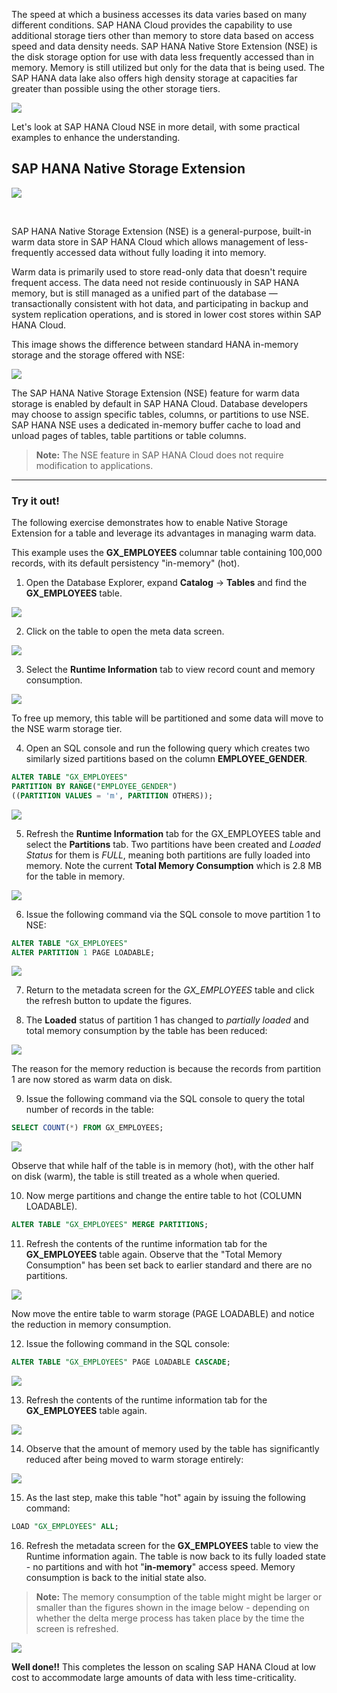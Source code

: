 The speed at which a business accesses its data varies based on many different conditions. SAP HANA Cloud provides the capability to use additional storage tiers other than memory to store data based on access speed and data density needs. SAP HANA Native Store Extension (NSE) is the disk storage option for use with data less frequently accessed than in memory. Memory is still utilized but only for the data that is being used. The SAP HANA data lake also offers high density storage at capacities far greater than possible using the other storage tiers.


![](./Images/DBX_DT/image01new2.png)

<!---Some of the tiered storage options available to manage large amounts of data beyond the scale of SAP HANA Cloud are **SAP HANA Native Storage Extension (NSE)** and **SAP HANA Data Lake**.
</br>

>**Note:** The rest of this lesson will focus on SAP HANA Native Storage Extension (NSE). For more information on SAP HANA Data Lake, please see the appendix at the end of this Academy.--->

Let's look at SAP HANA Cloud NSE in more detail, with some practical examples to enhance the understanding.

## SAP HANA Native Storage Extension

![](./Images/DBX_DT/image_nse.png)

<!---**Capabilities:**</br>
* Intelligent buffer cache to transfer pages of data between memory and disk
* Data is partly in memory, and partly on disk by splitting tables, columns, or partitions between memory and disk storage
* Collect statistics of data access to support data placement recommendations

**Benefits:**</br>
* Memory footprint reduction (8x - 10x)
* Acceptable lower performance (2x – 3x slower)
* Increased data capacity
* Cost-efficient use of system resources according to business priorities
</br>

<!---![](./Images/DBX_DT/image_hdl.png)

**Capabilities:**</br>
* Integrated into HANA Cloud Instance
* Automatically provisioned and administered with HANA Cloud
* Based on existing SAP technology
* Highly optimized SDA connection including *"query delegation"*
* Elastic scale, independent of SAP HANA DB
* High-speed ingestion enablement 
* Access to cloud storage (e.g. AWS S3, GCP Cloud Storage)
* Shared storage using the NetAppCloud Volumes Service


**Benefits:**</br>
* Ingest any data from cloud or on-premise data sources
* Easy to set up and use (single access layer in HANA Cloud)
* Low TCO 
* Fast analytic processing through columnar architecture
--->
</br>


SAP HANA Native Storage Extension (NSE) is a general-purpose, built-in warm data store in SAP HANA Cloud which allows management of less-frequently accessed data without fully loading it into memory. 

<!---It integrates disk-based or flash-drive based database technology with the SAP HANA in-memory database for an improved price-performance ratio.--->

Warm data is primarily used to store read-only data that doesn't require frequent access. The data need not reside continuously in SAP HANA memory, but is still managed as a unified part of the database ― transactionally consistent with hot data, and participating in backup and system replication operations, and is stored in lower cost stores within SAP HANA Cloud.

<!---Cold data is used to store read-only data, with very infrequent access requirements. Managing cold data separately from the SAP HANA Cloud database, but can still be accessed it from SAP HANA Cloud using SAP HANA’s data federation capabilities.--->

This image shows the difference between standard HANA in-memory storage and the storage offered with NSE:

![](./Images/DBX_DT/image02.png)

The SAP HANA Native Storage Extension (NSE) feature for warm data storage is enabled by default in SAP HANA Cloud. Database developers may choose to assign specific tables, columns, or partitions to use NSE. SAP HANA NSE uses a dedicated in-memory buffer cache to load and unload pages of tables, table partitions or table columns. 
<!---The initial buffer cache size of an SAP HANA Cloud instance is 10% of the instance's memory size. Changing the initial buffer cache size once the SAP HANA instance has been created--->

>**Note:** The NSE feature in SAP HANA Cloud does not require modification to applications.

------
### Try it out!

<!---In this exercise we will walk through the steps of enabling NSE for a table and observe how NSE helps in managing the data in a hot-warm configuration.--->
The following exercise demonstrates how to enable Native Storage Extension for a table and leverage its advantages in managing warm data. 

This example uses the **GX_EMPLOYEES** columnar table containing 100,000 records, with its default persistency "in-memory" (hot).

1. Open the Database Explorer, expand **Catalog** -> **Tables** and find the **GX_EMPLOYEES** table.

![](./Images/DBX_DT/image03.png)

2. Click on the table to open the meta data screen.

![](./Images/DBX_DT/image04.png)

3. Select the **Runtime Information** tab to view record count and memory consumption.

![](./Images/DBX_DT/image05.png)

To free up memory, this table will be partitioned and some data will move to the NSE warm storage tier.

<!--- Consider a situation where we might need to free up space in memory. We can partition this table as we saw in the last lesson, and then move a partition to Warm Storage (NSE) to see the effect on memory usage.--->

4. Open an SQL console and run the following query which creates two similarly sized partitions based on the column **EMPLOYEE_GENDER**.

```sql
ALTER TABLE "GX_EMPLOYEES" 
PARTITION BY RANGE("EMPLOYEE_GENDER")
((PARTITION VALUES = 'm', PARTITION OTHERS));
```

![](./Images/DBX_DT/image06.png)

5. Refresh the **Runtime Information** tab for the GX_EMPLOYEES table and select the **Partitions** tab. Two partitions have been created and *Loaded Status* for them is *FULL*, meaning both partitions are fully loaded into memory. 
Note the current **Total Memory Consumption** which is 2.8 MB for the table in memory.

![](./Images/DBX_DT/image07.png)

6. Issue the following command via the SQL console to move partition 1 to NSE:

```SQL
ALTER TABLE "GX_EMPLOYEES"
ALTER PARTITION 1 PAGE LOADABLE;
```

![](./Images/DBX_DT/image08.png)

7. Return to the metadata screen for the *GX_EMPLOYEES* table and click the refresh button to update the figures.

8. The **Loaded** status of partition 1 has changed to *partially loaded* and total memory consumption by the table has been reduced:

![](./Images/DBX_DT/image09.png)

The reason for the memory reduction is because the records from partition 1 are now stored as warm data on disk.

9. Issue the following command via the SQL console to query the total number of records in the table:

```sql
SELECT COUNT(*) FROM GX_EMPLOYEES;
```

![](./Images/DBX_DT/image10.png)

Observe that while half of the table is in memory (hot), with the other half on disk (warm), the table is still treated as a whole when queried.

10.  Now merge partitions and change the entire table to hot (COLUMN LOADABLE).

```SQL
ALTER TABLE "GX_EMPLOYEES" MERGE PARTITIONS;
```

11.  Refresh the contents of the runtime information tab for the **GX_EMPLOYEES** table again. Observe that the "Total Memory Consumption" has been set back to earlier standard and there are no partitions.

![](./Images/DBX_DT/image11.png)


Now move the entire table to warm storage (PAGE LOADABLE) and notice the reduction in memory consumption.

12. Issue the following command in the SQL console:

```SQL
ALTER TABLE "GX_EMPLOYEES" PAGE LOADABLE CASCADE;
```

![](./Images/DBX_DT/image12.png)

13. Refresh the contents of the runtime information tab for the **GX_EMPLOYEES** table again.

![](./Images/DBX_DT/image13.png)

14. Observe that the amount of memory used by the table has significantly reduced after being moved to warm storage entirely:

![](./Images/DBX_DT/image14a.png)

15. As the last step, make this table "hot" again by issuing the following command:

```SQL
LOAD "GX_EMPLOYEES" ALL;
```

16. Refresh the metadata screen for the **GX_EMPLOYEES** table to view the Runtime information again. The table is now back to its fully loaded state - no partitions and with hot "**in-memory**" access speed. Memory consumption is back to the initial state also.

>**Note:** The memory consumption of the table might might be larger or smaller than the figures shown in the image below - depending on whether the delta merge process has taken place by the time the screen is refreshed.

![](./Images/DBX_DT/image11a.png)


**Well done!!** This completes the lesson on scaling SAP HANA Cloud at low cost to accommodate large amounts of data with less time-criticality.

<!---You should now have an understanding of the concept of data temperatures in SAP HANA Cloud, and how you can move data between hot and warm storage using Native Storage Extension (NSE).--->

















